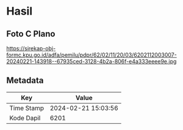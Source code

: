 # Hasil

## Foto C Plano

https://sirekap-obj-formc.kpu.go.id/adfa/pemilu/pdpr/62/02/11/20/03/6202112003007-20240221-143918--67935ced-3128-4b2a-806f-e4a333eeee9e.jpg


## Metadata

| Key        | Value               |
| ---------- | ------------------- |
| Time Stamp | 2024-02-21 15:03:56 |
| Kode Dapil | 6201                |



